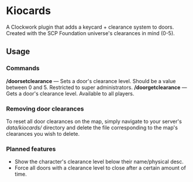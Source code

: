 # Kiocards

A Clockwork plugin that adds a keycard + clearance system to doors. Created with the SCP Foundation universe's clearances in mind (0-5).

## Usage

### Commands

**/doorsetclearance** — Sets a door's clearance level. Should be a value between 0 and 5. Restricted to super administrators.
**/doorgetclearance** — Gets a door's clearance level. Available to all players.

### Removing door clearances

To reset all door clearances on the map, simply navigate to your server's *data/kiocards/* directory and delete the file corresponding to the map's clearances you wish to delete.

### Planned features

- Show the character's clearance level below their name/physical desc.
- Force all doors with a clearance level to close after a certain amount of time.


